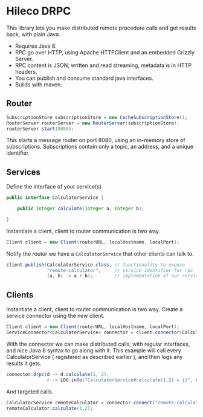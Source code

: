 # Hileco DRPC

This library lets you make distributed remote procedure calls and get results back, with plain Java.

- Requires Java 8.
- RPC go over HTTP, using Apache HTTPClient and an embedded Grizzly Server.
- RPC content is JSON, written and read streaming, metadata is in HTTP headers.
- You can publish and consume standard java interfaces. 
- Builds with maven.

## Router

```java
SubscriptionStore subscriptionStore = new CacheSubscriptionStore();
RouterServer routerServer = new RouterServer(subscriptionStore);
routerServer.start(8080);
```

This starts a message router on port 8080, using an in-memory store of subscriptions. Subscriptions contain only a topic, an address, and a unique identifier.

## Services

Define the interface of your service(s)

```java
public interface CalculatorService {

    public Integer calculate(Integer a, Integer b);

}
```

Instantiate a client, client to router communication is two way.

```java
Client client = new Client(routerURL, localHostname, localPort);
```

Notify the router we have a `CalculatorService` that other clients can talk to.

```java
client.publish(CalculatorService.class, // functionality to expose
               "remote-calculator",     // service identifier for rpc
               (a, b) -> a + b);        // implementation of our service
```

## Clients

Instantiate a client, client to router communication is two way. Create a service connector using the new client.

```java
Client client = new Client(routerURL, localHostname, localPort);
ServiceConnector<CalculatorService> connector = client.connector(CalculatorService.class);
```

With the connector we can make distributed calls, with regular interfaces, and nice Java 8 syntax to go along with it. This example will call every CalculatorService ( registered as described earlier ), and then logs any results it gets.

```java
connector.drpc(d -> d.calculate(1, 2),
               r -> LOG.info("CalculatorService#calculate(1,2) = {}", r));
```

And targeted calls.

```java
CalculatorService remoteCalculator = connector.connect("remote-calculator"); // connect to the calculator identified by the id we've registered with at the service-side
remoteCalculator.calculate(1,2);
```
